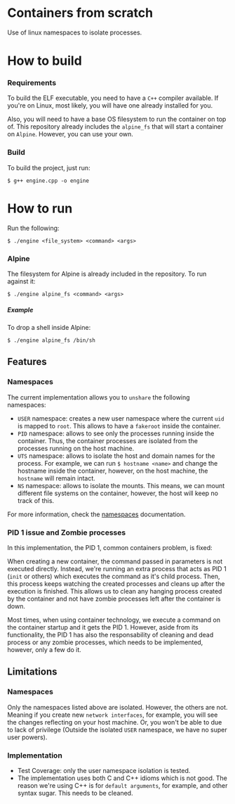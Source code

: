 # Containers from scratch
Use of linux namespaces to isolate processes.

# How to build
### Requirements
To build the ELF executable, you need to have a `C++` compiler available. If you're on Linux, most likely, you will have one already installed for you.

Also, you will need to have a base OS filesystem to run the container on top of. 
This repository already includes the `alpine_fs` that will start a container on `Alpine`. However, you can use your own.

### Build
To build the project, just run:
```ssh
$ g++ engine.cpp -o engine
```

# How to run
Run the following:
```ssh
$ ./engine <file_system> <command> <args>
```

### Alpine
The filesystem for Alpine is already included in the repository. To run against it:
```ssh
$ ./engine alpine_fs <command> <args>
```

##### Example
To drop a shell inside Alpine:
```ssh
$ ./engine alpine_fs /bin/sh
```

## Features
### Namespaces
The current implementation allows you to `unshare` the following namespaces:
- `USER` namespace: creates a new user namespace where the current `uid` is mapped to `root`. This allows to have a `fakeroot` inside the container.  
- `PID` namespace: allows to see only the processes running inside the container. Thus, the container processes are isolated from the processes running on the host machine.
- `UTS` namespace: allows to isolate the host and domain names for the process. For example, we can run `$ hostname <name>` and change the hostname inside the container, however, on the host machine, the `hostname` will remain intact.
- `NS` namespace: allows to isolate the mounts. This means, we can mount different file systems on the container, however, the host will keep no track of this.

For more information, check the [namespaces](https://man7.org/linux/man-pages/man7/namespaces.7.html) documentation. 

### PID 1 issue and Zombie processes
In this implementation, the PID 1, common containers problem, is fixed: 

When creating a new container, the command passed in parameters is not executed directly. Instead, we're running an extra process that acts as PID 1 (`init` or others) which executes the command as it's child process. Then, this process keeps watching the created processes and cleans up after the execution is finished.
This allows us to clean any hanging process created by the container and not have zombie processes left after the container is down.

Most times, when using container technology, we execute a command on the container startup and it gets the PID 1. However, aside from its functionality, the PID 1 has also the responsability of cleaning and dead process or any zombie processes, which needs to be implemented, however, only a few do it.

## Limitations
### Namespaces
Only the namespaces listed above are isolated. However, the others are not. Meaning if you create new `network interfaces`, for example, you will see the changes reflecting on your host machine. Or, you won't be able to due to lack of privilege (Outside the isolated `USER` namespace, we have no super user powers).

### Implementation
- Test Coverage: only the user namespace isolation is tested.
- The implementation uses both C and C++ idioms which is not good. The reason we're using C++ is for `default arguments`, for example, and other syntax sugar. This needs to be cleaned.
